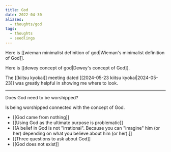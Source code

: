 ```yaml
---
title: God
date: 2022-04-30
aliases:
  - thoughts/god
tags:
  - thoughts
  - seedlings
---
```

Here is [[wieman minimalist definition of god|Wieman's minimalist definition of God]].

Here is [[dewey concept of god|Dewey's concept of God]].

The [[kiitsu kyokai]] meeting dated [[2024-05-23 kiitsu kyokai|2024-05-23]] was greatly helpful in showing me where to look.

***

Does God need to be worshipped?

Is being worshipped connected with the concept of God.

- [[God came from nothing]]
- [[Using God as the ultimate purpose is problematic]]
- [[A belief in God is not "irrational". Because you can "imagine" him (or her) depending on what you believe about him (or her).]]
- [[Three questions to ask about God]]
- [[God does not exist]]

